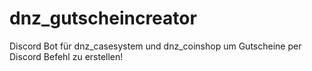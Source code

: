 # dnz_gutscheincreator
Discord Bot für dnz_casesystem und dnz_coinshop um Gutscheine per Discord Befehl zu erstellen!
